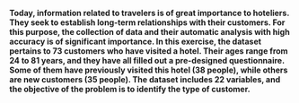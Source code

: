
**Today, information related to travelers is of great importance to hoteliers. They seek to establish long-term relationships with their customers. For this purpose, the collection of data and their automatic analysis with high accuracy is of significant importance. In this exercise, the dataset pertains to 73 customers who have visited a hotel. Their ages range from 24 to 81 years, and they have all filled out a pre-designed questionnaire. Some of them have previously visited this hotel (38 people), while others are new customers (35 people). The dataset includes 22 variables, and the objective of the problem is to identify the type of customer.**
